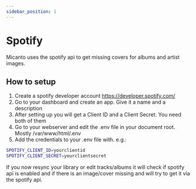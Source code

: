 ```yaml
---
sidebar_position: 1
---
```


# Spotify
Micanto uses the spotify api to get missing covers for albums and artist images.

## How to setup
1. Create a spotify developer account https://developer.spotify.com/
2. Go to your dashboard and create an app. Give it a name and a description
3. After setting up you will get a Client ID and a Client Secret. You need both of them
4. Go to your webserver and edit the .env file in your document root. Mostly /var/www/html/.env
5. Add the credentials to your .env file with. e.g.:

```bash
SPOTIFY_CLIENT_ID=yourclientid
SPOTIFY_CLIENT_SECRET=yourclientsecret
```

If you now resync your library or edit tracks/albums it will check if spotify api is enabled and if there is an image/cover missing and will try to get it via the spotify api.
